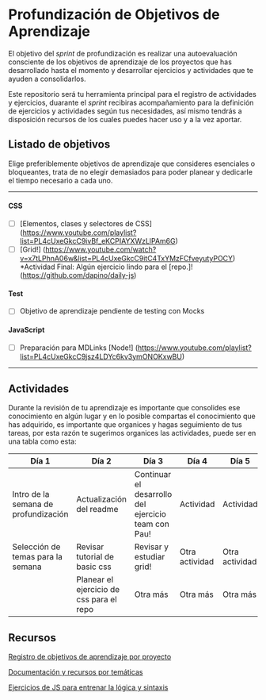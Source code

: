 # Profundización de Objetivos de Aprendizaje

El objetivo del *sprint* de profundización es realizar una autoevaluación consciente de los objetivos de aprendizaje de los proyectos que has desarrollado hasta el momento y desarrollar ejercicios y actividades que te ayuden a consolidarlos.

Este repositorio será tu herramienta principal para el registro de actividades y ejercicios, duarante el *sprint* recibiras acompañamiento para la definición de ejercicios y actividades según tus necesidades, así mismo tendrás a disposición recursos de los cuales puedes hacer uso y a la vez aportar.


## Listado de objetivos
Elige preferiblemente objetivos de aprendizaje que consideres esenciales o bloqueantes, trata de no elegir demasiados para poder planear y dedicarle el tiempo necesario a cada uno.

----
#### CSS
- [ ] [Elementos, clases y selectores de CSS] (https://www.youtube.com/playlist?list=PL4cUxeGkcC9ivBf_eKCPIAYXWzLlPAm6G)
- [ ] [Grid!]  (https://www.youtube.com/watch?v=x7tLPhnA06w&list=PL4cUxeGkcC9itC4TxYMzFCfveyutyPOCY)
        *Actividad Final: Algún ejercicio lindo para el [repo.]!(https://github.com/dapino/daily-js)  
        
#### Test
- [ ] Objetivo de aprendizaje pendiente de testing con Mocks 
    
#### JavaScript
- [ ] Preparación para MDLinks [Node!]  (https://www.youtube.com/playlist?list=PL4cUxeGkcC9jsz4LDYc6kv3ymONOKxwBU)

----


## Actividades
Durante la revisión de tu aprendizaje es importante que consolides ese conocimiento en algún lugar y en lo posible compartas el conocimiento que has adquirido, es importante que organices y hagas seguimiento de tus tareas, por esta razón te sugerimos organices las actividades, puede ser en una tabla como esta:

| Día 1 | Día 2 | Día 3 |  Día 4 |  Día 5 | 
| - | - | - | - | - | 
| Intro de la semana de profundización | Actualización del readme | Continuar el desarrollo del ejercicio team con Pau! | Actividad | Actividad | 
| Selección de temas para la semana | Revisar tutorial de basic css  | Revisar y estudiar grid! | Otra actividad | Otra actividad | 
|  | Planear el ejercicio de css para el repo | Otra más | Otra más | Otra más |


## Recursos
[Registro de objetivos de aprendizaje por proyecto](https://docs.google.com/spreadsheets/d/1COBWl-Mu4d1tvEIdOIY8qkgB6Wklxmwss0neMVGCMJs/edit#gid=502701538)

[Documentación y recursos por temáticas](https://github.com/dapino/Learning-Resources)

[Ejercicios de JS para entrenar la lógica y sintaxis](https://github.com/dapino/daily-js)

